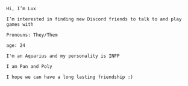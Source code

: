     Hi, I’m Lux 
   
    I’m interested in finding new Discord friends to talk to and play games with
   
    Pronouns: They/Them

    age: 24

    I'm an Aquarius and my personality is INFP

    I am Pan and Poly 

    I hope we can have a long lasting friendship :)
